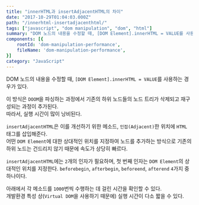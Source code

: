 ```yaml
---
title: "innerHTML과 insertAdjacentHTML의 차이"
date: "2017-10-29T01:04:03.000Z"
path: "/innerhtml-insertadjacenthtml/"
tags: ["javascript", "dom manipulation", "dom", "html"]
summary: "DOM 노드의 내용을 수정할 때, [DOM Element].innerHTML = VALUE를 사용하는 경우가 있다. 이 방식은 DOOM을 파싱하는 과정에서 기존의 하위 노드들의 노드 트리가 삭제되고 재구성되는 과정이 추가된다."
components: [{
	rootId: 'dom-manipulation-performance',
	fileName: 'dom-manipulation-performance',
}]
category: "JavaScript"
---
```


DOM 노드의 내용을 수정할 때, `[DOM Element].innerHTML = VALUE`를 사용하는 경우가 있다.

이 방식은 `DOOM`을 파싱하는 과정에서 기존의 하위 노드들의 노드 트리가 삭제되고 재구성되는 과정이 추가된다.<br />
따라서, 실행 시간이 많이 낭비된다.

`insertAdjacentHTML`은 이를 개선하기 위한 메소드, `인접(Adjacent)`한 위치에 `HTML` 태그를 삽입해준다.<br />
어떤 `DOM Element`에 대한 상대적인 위치를 지정하여 노드를 추가하는 방식으로 기존의 하위 노드는 건드리지 않기 때문에 속도가 상당히 빠르다.

`insertAdjacentHTML`에는 `2`개의 인자가 필요하며, 첫 번째 인자는 `DOM Element`의 상대적인 위치를 지정한다.
`beforebegin`, `afterbegin`, `beforeend`, `afterend` `4`가지 중 하나이다.

아래에서 각 메소드를 `1000`번씩 수행하는 데 걸린 시간을 확인할 수 있다.<br />
개발환경 특성 상(`Virtual DOM`을 사용하기 때문에) 실행 시간이 다소 짧을 수 있다.

<div id="dom-manipulation-performance"></div>
